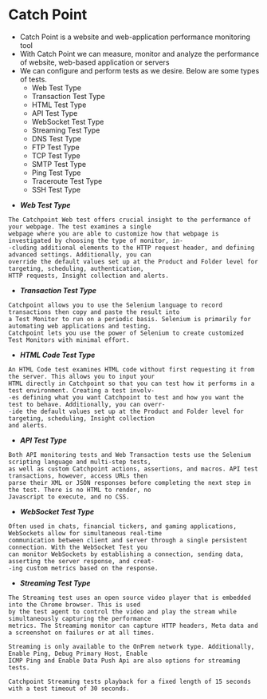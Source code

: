 # Catch Point

- Catch Point is a website and web-application performance monitoring tool
- With Catch Point we can measure, monitor and analyze the performance of website, web-based application or servers
- We can configure and perform tests as we desire. Below are some types of tests.
	- Web Test Type
	- Transaction Test Type
	- HTML Test Type
	- API Test Type
	- WebSocket Test Type
	- Streaming Test Type
	- DNS Test Type
	- FTP Test Type
	- TCP Test Type
	- SMTP Test Type
	- Ping Test Type
	- Traceroute Test Type
	- SSH Test Type

* ***Web Test Type***
```
The Catchpoint Web test offers crucial insight to the performance of your webpage. The test examines a single
webpage where you are able to customize how that webpage is investigated by choosing the type of monitor, in-
-cluding additional elements to the HTTP request header, and defining advanced settings. Additionally, you can
override the default values set up at the Product and Folder level for targeting, scheduling, authentication, 
HTTP requests, Insight collection and alerts.
```

* ***Transaction Test Type***
```
Catchpoint allows you to use the Selenium language to record transactions then copy and paste the result into
a Test Monitor to run on a periodic basis. Selenium is primarily for automating web applications and testing.
Catchpoint lets you use the power of Selenium to create customized Test Monitors with minimal effort.
```

* ***HTML Code Test Type***
```
An HTML Code test examines HTML code without first requesting it from the server. This allows you to input your
HTML directly in Catchpoint so that you can test how it performs in a test environment. Creating a test involv-
-es defining what you want Catchpoint to test and how you want the test to behave. Additionally, you can overr-
-ide the default values set up at the Product and Folder level for targeting, scheduling, Insight collection 
and alerts.
```

* ***API Test Type***
```
Both API monitoring tests and Web Transaction tests use the Selenium scripting language and multi-step tests,
as well as custom Catchpoint actions, assertions, and macros. API test transactions, however, access URLs then
parse their XML or JSON responses before completing the next step in the test. There is no HTML to render, no
Javascript to execute, and no CSS.
```

* ***WebSocket Test Type***
```
Often used in chats, financial tickers, and gaming applications, WebSockets allow for simultaneous real-time
communication between client and server through a single persistent connection. With the WebSocket Test you
can monitor WebSockets by establishing a connection, sending data, asserting the server response, and creat-
-ing custom metrics based on the response.
```

* ***Streaming Test Type***
```
The Streaming test uses an open source video player that is embedded into the Chrome browser. This is used
by the test agent to control the video and play the stream while simultaneously capturing the performance
metrics. The Streaming monitor can capture HTTP headers, Meta data and a screenshot on failures or at all times.  

Streaming is only available to the OnPrem network type. Additionally, Enable Ping, Debug Primary Host, Enable
ICMP Ping and Enable Data Push Api are also options for streaming tests. 

Catchpoint Streaming tests playback for a fixed length of 15 seconds with a test timeout of 30 seconds.
```


